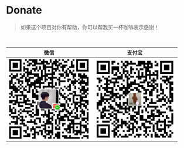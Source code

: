 # Donate

> 如果这个项目对你有帮助，你可以帮我买一杯咖啡表示感谢！

<br>

| 微信 | 支付宝 |
| :------: | :------: |
| <img src="../imgs/pay/wechatpay.png" width=220px alt="wechat-code"> | <img src="../imgs/pay/alipay.png" width=220px alt="alipay-code"> |

